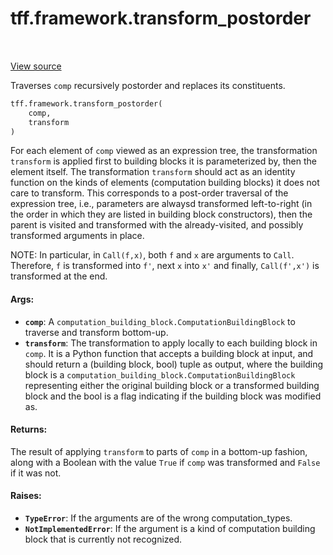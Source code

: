 <div itemscope itemtype="http://developers.google.com/ReferenceObject">
<meta itemprop="name" content="tff.framework.transform_postorder" />
<meta itemprop="path" content="Stable" />
</div>

# tff.framework.transform_postorder

<table class="tfo-notebook-buttons tfo-api" align="left">
</table>

<a target="_blank" href="http://github.com/tensorflow/federated/tree/master/tensorflow_federated/python/core/impl/compiler/transformation_utils.py">View
source</a>

Traverses `comp` recursively postorder and replaces its constituents.

```python
tff.framework.transform_postorder(
    comp,
    transform
)
```

<!-- Placeholder for "Used in" -->

For each element of `comp` viewed as an expression tree, the transformation
`transform` is applied first to building blocks it is parameterized by, then the
element itself. The transformation `transform` should act as an identity
function on the kinds of elements (computation building blocks) it does not care
to transform. This corresponds to a post-order traversal of the expression tree,
i.e., parameters are alwaysd transformed left-to-right (in the order in which
they are listed in building block constructors), then the parent is visited and
transformed with the already-visited, and possibly transformed arguments in
place.

NOTE: In particular, in `Call(f,x)`, both `f` and `x` are arguments to `Call`.
Therefore, `f` is transformed into `f'`, next `x` into `x'` and finally,
`Call(f',x')` is transformed at the end.

#### Args:

*   <b>`comp`</b>: A `computation_building_block.ComputationBuildingBlock` to
    traverse and transform bottom-up.
*   <b>`transform`</b>: The transformation to apply locally to each building
    block in `comp`. It is a Python function that accepts a building block at
    input, and should return a (building block, bool) tuple as output, where the
    building block is a `computation_building_block.ComputationBuildingBlock`
    representing either the original building block or a transformed building
    block and the bool is a flag indicating if the building block was modified
    as.

#### Returns:

The result of applying `transform` to parts of `comp` in a bottom-up fashion,
along with a Boolean with the value `True` if `comp` was transformed and `False`
if it was not.

#### Raises:

*   <b>`TypeError`</b>: If the arguments are of the wrong computation_types.
*   <b>`NotImplementedError`</b>: If the argument is a kind of computation
    building block that is currently not recognized.
